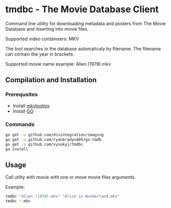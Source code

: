 # tmdbc - The Movie Database Client

Command line utility for downloading metadata and posters from The Movie Database and inserting into movie files.

Supported video containsers: MKV

The tool searches in the database automaticaly by filename. The filename can contain the year in brackets.

Supported movie name example: Alien (1979).mkv

## Compilation and Installation

### Prerequsites

*  Install [mkvtoolnix](https://mkvtoolnix.download/)
*  Install [GO](https://golang.org/)

### Commands

```bash
go get -u github.com/disintegration/imaging
go get -u github.com/ryanbradynd05/go-tmdb
go get -u github.com/vysokyj/tmdbc
go install
```

## Usage

Call utilty with movie with one or move movie files arguments.

Example:

```bash
tmdbc "Alien (1979).mkv" "Alice in Wonderland.mkv"
tmdbc *.mkv
```
